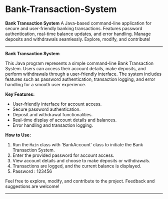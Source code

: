 # Bank-Transaction-System
**Bank Transaction System**  A Java-based command-line application for secure and user-friendly banking transactions. Features password authentication, real-time balance updates, and error handling. Manage deposits and withdrawals seamlessly. Explore, modify, and contribute!

---

**Bank Transaction System**

This Java program represents a simple command-line Bank Transaction System. Users can access their account details, make deposits, and perform withdrawals through a user-friendly interface. The system includes features such as password authentication, transaction logging, and error handling for a smooth user experience.

**Key Features:**
- User-friendly interface for account access.
- Secure password authentication.
- Deposit and withdrawal functionalities.
- Real-time display of account details and balances.
- Error handling and transaction logging.

**How to Use:**
1. Run the `Main` class with 'BankAccount' class to initiate the Bank Transaction System.
2. Enter the provided password for account access.
3. View account details and choose to make deposits or withdrawals.
4. Transactions are logged, and the current balance is displayed.
5. Password : 123456

Feel free to explore, modify, and contribute to the project. Feedback and suggestions are welcome!

---
